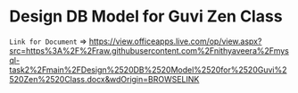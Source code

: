 # Design DB Model for Guvi Zen Class

`Link for Document` => https://view.officeapps.live.com/op/view.aspx?src=https%3A%2F%2Fraw.githubusercontent.com%2Fnithyaveera%2Fmysql-task2%2Fmain%2FDesign%2520DB%2520Model%2520for%2520Guvi%2520Zen%2520Class.docx&wdOrigin=BROWSELINK